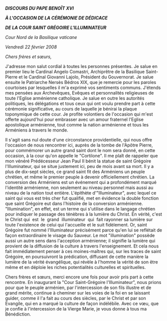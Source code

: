 ***DISCOURS DU PAPE BENOÎT XVI***

***À L'OCCASION DE LA CÉRÉMONIE DE DÉDICACE***

***DE LA COUR SAINT GRÉGOIRE L'ILLUMINATEUR***

*Cour Nord de la Basilique vaticane*

*Vendredi 22 février 2008*

*Chers frères et sœurs,*

J'adresse mon salut cordial à toutes les personnes présentes. Je salue en premier lieu le Cardinal Angelo Comastri, Archiprêtre de la Basilique Saint-Pierre et le Cardinal Giovanni Lajolo, Président du Gouvernorat. Je salue ensuite le Patriarche Nersès Bédros XIX, que je remercie pour les paroles courtoises par lesquelles il m'a exprimé vos sentiments communs. J'étends mes pensées aux Archevêques, Evêques et personnalités religieuses de toute l'Eglise arménienne catholique. Je salue en outre les autorités politiques, les délégations et tous ceux qui ont voulu prendre part à cette cérémonie significative, au cours de laquelle je bénirai la plaque toponymique de cette cour. Je profite volontiers de l'occasion qui m'est offerte aujourd'hui pour embrasser avec un amour fraternel l'Eglise apostolique arménienne, tout comme la nation arménienne et tous les Arméniens à travers le monde.

Il s'agit sans nul doute d'une circonstance providentielle, qui nous offre l'occasion de nous rencontrer ici, auprès de la tombe de l'Apôtre Pierre, pour commémorer un autre grand saint dont le nom sera donné, en cette occasion, à la cour qu'on appelle le "Cortilone". Il me plaît de rappeler que mon vénéré Prédécesseur Jean Paul II bénit la statue de saint Grégoire l'Illuminateur, qui se situe justement ici, peu de mois avant sa mort. Il y a plus de dix-sept siècles, ce grand saint fit des Arméniens un peuple chrétien, et même le premier peuple à devenir officiellement chrétien. La conversion des Arméniens est un événement qui a profondément marqué l'identité arménienne, non seulement au niveau personnel mais aussi au niveau de la nation tout entière. L'épithète d'"Illuminateur", avec lequel ce saint qui vous est très cher fut qualifié, met en évidence la double fonction que saint Grégoire eut dans l'histoire de la conversion arménienne. "Illumination", en effet, est un terme qui s'utilise dans le langage chrétien pour indiquer le passage des ténèbres à la lumière du Christ. En vérité, c'est le Christ qui  est  le  grand  illuminateur  qui  fait rayonner sa lumière sur toute l'existence de celui qui l'accueille et le suit fidèlement. Or, saint Grégoire fut nommé l'Illuminateur précisément parce qu'en lui se reflétait de façon extraordinaire le visage du Sauveur. Le mot "illumination" possède aussi un autre sens dans l'acception arménienne; il signifie la lumière qui provient de la diffusion de la culture à travers l'enseignement. Et cela nous fait immédiatement penser à ces moines-maîtres qui, sur les traces de saint Grégoire, en poursuivront la prédication, diffusant de cette manière la lumière de la vérité évangélique, qui révèle à l'homme la vérité de son être même et en déploie les riches potentialités culturelles et spirituelles.

Chers frères et sœurs, merci encore une fois pour avoir pris part à cette rencontre. En inaugurant la "Cour Saint-Grégoire l'Illuminateur", nous prions pour que le peuple arménien, par l'intercession de son fils illustre et de grand mérite, continue à cheminer sur les voies de la foi en se laissant guider, comme il l'a fait au cours des siècles, par le Christ et par son Evangile, qui en a marqué la culture de façon indélébile. Avec ce vœu, que je confie à l'intercession de la Vierge Marie, je vous donne à tous ma Bénédiction.